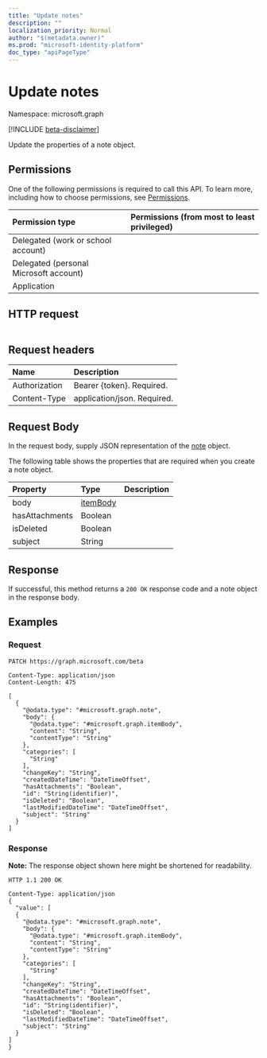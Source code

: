```yaml
---
title: "Update notes"
description: ""
localization_priority: Normal
author: "$(metadata.owner)"
ms.prod: "microsoft-identity-platform"
doc_type: "apiPageType"
---
```


# Update notes

Namespace: microsoft.graph

[!INCLUDE [beta-disclaimer](../../includes/beta-disclaimer.md)]

Update the properties of a note object.

## Permissions

One of the following permissions is required to call this API. To learn more, including how to choose permissions, see [Permissions](/graph/permissions-reference).

| Permission type                        | Permissions (from most to least privileged) |
| :------------------------------------- | :------------------------------------------ |
| Delegated (work or school account)     |                                             |
| Delegated (personal Microsoft account) |                                             |
| Application                            |                                             |

## HTTP request

<!-- {
  "blockType": "ignored"
}
-->

```http

```

## Request headers

| Name          | Description                 |
| :------------ | :-------------------------- |
| Authorization | Bearer {token}. Required.   |
| Content-Type  | application/json. Required. |

## Request Body

In the request body, supply JSON representation of the [note](../resources/-note.md) object.

<!-- Actions and Functions -->

<!-- CRUD Methods -->

The following table shows the properties that are required when you create a note object.

| Property       | Type                                 | Description |
| :------------- | :----------------------------------- | :---------- |
| body           | [itemBody](../resources/itembody.md) |             |
| hasAttachments | Boolean                              |             |
| isDeleted      | Boolean                              |             |
| subject        | String                               |             |

## Response

If successful, this method returns a `200 OK` response code and a note object in the response body.

## Examples

### Request

<!-- {
  "blockType": "request",
  "name": "update_notes"
}
-->

```http
PATCH https://graph.microsoft.com/beta

Content-Type: application/json
Content-Length: 475

[
  {
    "@odata.type": "#microsoft.graph.note",
    "body": {
      "@odata.type": "#microsoft.graph.itemBody",
      "content": "String",
      "contentType": "String"
    },
    "categories": [
      "String"
    ],
    "changeKey": "String",
    "createdDateTime": "DateTimeOffset",
    "hasAttachments": "Boolean",
    "id": "String(identifier)",
    "isDeleted": "Boolean",
    "lastModifiedDateTime": "DateTimeOffset",
    "subject": "String"
  }
]

```

### Response

**Note:** The response object shown here might be shortened for readability.

<!-- {
  "blockType": "response",
  "truncated": true,
  "@odata.type": "$(this.ReturnTypeFullName)"
}
-->

```http
HTTP 1.1 200 OK

Content-Type: application/json
{
  "value": [
  {
    "@odata.type": "#microsoft.graph.note",
    "body": {
      "@odata.type": "#microsoft.graph.itemBody",
      "content": "String",
      "contentType": "String"
    },
    "categories": [
      "String"
    ],
    "changeKey": "String",
    "createdDateTime": "DateTimeOffset",
    "hasAttachments": "Boolean",
    "id": "String(identifier)",
    "isDeleted": "Boolean",
    "lastModifiedDateTime": "DateTimeOffset",
    "subject": "String"
  }
]
}

```
